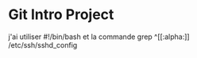 # Git Intro Project

j'ai utiliser #!/bin/bash
et la commande grep ^[[:alpha:]] /etc/ssh/sshd_config
